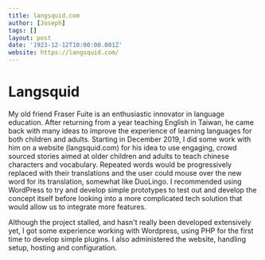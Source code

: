 ```yaml
---
title: langsquid.com
author: [Joseph]
tags: []
layout: post
date: '1923-12-12T10:00:00.001Z'
website: https://langsquid.com/
---
```

Langsquid
===

My old friend Fraser Fuite is an enthusiastic innovator in language education. After returning from a year teaching English in Taiwan, he came back with many ideas to improve the experience of learning languages for both children and adults. Starting in December 2019, I did some work with him on a website (langsquid.com) for his idea to use engaging, crowd sourced stories aimed at older children and adults to teach chinese characters and vocabulary. Repeated words would be progressively replaced with their translations and the user could mouse over the new word for its translation, somewhat like DuoLingo. I recommended using WordPress to try and develop simple prototypes to test out and develop the concept itself before looking into a more complicated tech solution that would allow us to integrate more features. 

Although the project stalled, and hasn't really been developed extensively yet, I got some experience working with Wordpress, using PHP for the first time to develop simple plugins. I also administered the website, handling setup, hosting and configuration.